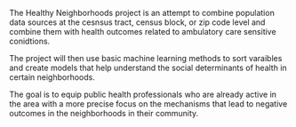The Healthy Neighborhoods project is an attempt to combine population data sources at the cesnsus tract, census block, or zip code level and combine them with health outcomes related to ambulatory care sensitive conidtions.

The project will then use basic machine learning methods to sort varaibles and create models that help understand the social determinants of health in certain neighborhoods.

The goal is to equip public health professionals who are already active in the area with a more precise focus on the mechanisms that lead to negative outcomes in the neighborhoods in their community.

